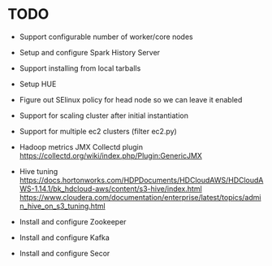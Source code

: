 # TODO

* Support configurable number of worker/core nodes

* Setup and configure Spark History Server

* Support installing from local tarballs
* Setup HUE

* Figure out SElinux policy for head node so we can leave it enabled


* Support for scaling cluster after initial instantiation
* Support for multiple ec2 clusters (filter ec2.py)

* Hadoop metrics JMX Collectd plugin
  https://collectd.org/wiki/index.php/Plugin:GenericJMX

* Hive tuning
  https://docs.hortonworks.com/HDPDocuments/HDCloudAWS/HDCloudAWS-1.14.1/bk_hdcloud-aws/content/s3-hive/index.html
  https://www.cloudera.com/documentation/enterprise/latest/topics/admin_hive_on_s3_tuning.html


* Install and configure Zookeeper
* Install and configure Kafka
* Install and configure Secor
